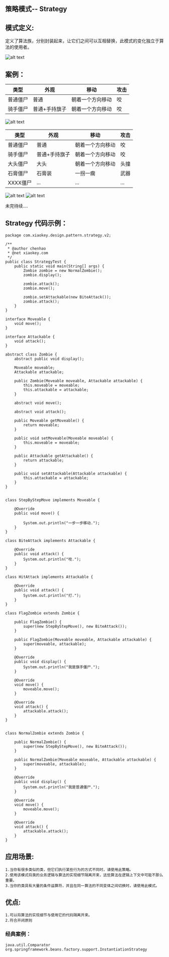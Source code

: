 ## 策略模式-- Strategy
## 模式定义:
定义了算法族，分别封装起来，让它们之间可以互相替换，此模式的变化独立于算法的使用者。

![alt text](./image/strategy1.png "Strategy1")

## 案例：
类型 | 外观 | 移动 | 攻击
---|---|---|---
普通僵尸 | 普通 | 朝着一个方向移动 | 咬
骑手僵尸 | 普通+手持旗子 | 朝着一个方向移动 | 咬
![alt text](./image/strategy2.png "Strategy2")

类型 | 外观 | 移动 | 攻击
---|---|---|---
普通僵尸 | 普通 | 朝着一个方向移动 | 咬
骑手僵尸 | 普通+手持旗子 | 朝着一个方向移动 | 咬
大头僵尸 | 大头 | 朝着一个方向移动 | 头撞
石膏僵尸 | 石膏装 | 一拐一瘸 | 武器
XXXX僵尸 | ... | ... | ...
![alt text](./image/strategy3.png "Strategy3")
![alt text](./image/strategy4.png "Strategy4")

未完待续....
## Strategy 代码示例：
```
package com.xiaokey.design.pattern.strategy.v2;

/**
 * @author chenhao
 * @net xiaokey.com
 */
public class StrategyTest {
    public static void main(String[] args) {
        Zombie zombie = new NormalZombie();
        zombie.display();

        zombie.attack();
        zombie.move();

        zombie.setAttackable(new BiteAttack());
        zombie.attack();
    }
}

interface Moveable {
    void move();
}

interface Attackable {
    void attack();
}

abstract class Zombie {
    abstract public void display();

    Moveable moveable;
    Attackable attackable;

    public Zombie(Moveable moveable, Attackable attackable) {
        this.moveable = moveable;
        this.attackable = attackable;
    }

    abstract void move();

    abstract void attack();

    public Moveable getMoveable() {
        return moveable;
    }

    public void setMoveable(Moveable moveable) {
        this.moveable = moveable;
    }

    public Attackable getAttackable() {
        return attackable;
    }

    public void setAttackable(Attackable attackable) {
        this.attackable = attackable;
    }
}


class StepByStepMove implements Moveable {

    @Override
    public void move() {

        System.out.println("一步一步移动.");
    }
}

class BiteAttack implements Attackable {

    @Override
    public void attack() {
        System.out.println("咬.");
    }
}

class HitAttack implements Attackable {

    @Override
    public void attack() {
        System.out.println("打.");
    }
}

class FlagZombie extends Zombie {

    public FlagZombie() {
        super(new StepByStepMove(), new BiteAttack());
    }

    public FlagZombie(Moveable moveable, Attackable attackable) {
        super(moveable, attackable);
    }

    @Override
    public void display() {
        System.out.println("我是旗手僵尸.");
    }

    @Override
    void move() {
        moveable.move();
    }

    @Override
    void attack() {
        attackable.attack();
    }
}


class NormalZombie extends Zombie {

    public NormalZombie() {
        super(new StepByStepMove(), new BiteAttack());
    }

    public NormalZombie(Moveable moveable, Attackable attackable) {
        super(moveable, attackable);
    }

    @Override
    public void display() {
        System.out.println("我是普通僵尸.");
    }

    @Override
    void move() {
        moveable.move();
    }

    @Override
    void attack() {
        attackable.attack();
    }
}
```

## 应用场景:
    1.当你有很多类似的类，但它们执行某些行为的方式不同时，请使用此策略。
    2.使用该模式将类的业务逻辑与算法的实现细节隔离开来，这些算法在逻辑上下文中可能不那么重要。
    3.当你的类具有大量的条件运算符，并且在同一算法的不同变体之间切换时，请使用此模式。

## 优点:
    1.可以将算法的实现细节与使用它的代码隔离开来。
    2.符合开闭原则

### 经典案例：
    java.util.Comparator
    org.springframework.beans.factory.support.InstantiationStrategy